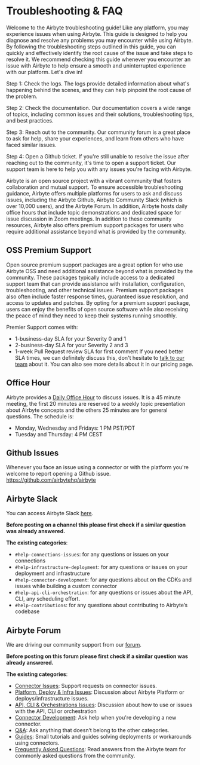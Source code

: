 # Troubleshooting & FAQ

Welcome to the Airbyte troubleshooting guide! Like any platform, you may experience issues when using Airbyte. This guide is designed to help you diagnose and resolve any problems you may encounter while using Airbyte. By following the troubleshooting steps outlined in this guide, you can quickly and effectively identify the root cause of the issue and take steps to resolve it. We recommend checking this guide whenever you encounter an issue with Airbyte to help ensure a smooth and uninterrupted experience with our platform. Let's dive in!

Step 1: Check the logs. The logs provide detailed information about what's happening behind the scenes, and they can help pinpoint the root cause of the problem.

Step 2: Check the documentation. Our documentation covers a wide range of topics, including common issues and their solutions, troubleshooting tips, and best practices.

Step 3: Reach out to the community. Our community forum is a great place to ask for help, share your experiences, and learn from others who have faced similar issues.

Step 4: Open a Github ticket. If you're still unable to resolve the issue after reaching out to the community, it's time to open a support ticket. Our support team is here to help you with any issues you're facing with Airbyte.

Airbyte is an open source project with a vibrant community that fosters collaboration and mutual support. To ensure accessible troubleshooting guidance, Airbyte offers multiple platforms for users to ask and discuss issues, including the Airbyte Github, Airbyte Community Slack (which is over 10,000 users), and the Airbyte Forum. In addition, Airbyte hosts daily office hours that include topic demonstrations and dedicated space for issue discussion in Zoom meetings. In addition to these community resources, Airbyte also offers premium support packages for users who require additional assistance beyond what is provided by the community. 

## OSS Premium Support
Open source premium support packages are a great option for who use Airbyte OSS and need additional assistance beyond what is provided by the community. These packages typically include access to a dedicated support team that can provide assistance with installation, configuration, troubleshooting, and other technical issues. Premium support packages also often include faster response times, guaranteed issue resolution, and access to updates and patches. By opting for a premium support package, users can enjoy the benefits of open source software while also receiving the peace of mind they need to keep their systems running smoothly. 

Premier Support comes with: 

* 1-business-day SLA for your Severity 0 and 1
* 2-business-day SLA for your Severity 2 and 3
* 1-week Pull Request review SLA for first comment
If you need better SLA times, we can definitely discuss this, don't hesitate to [talk to our team](https://airbyte.com/talk-to-sales) about it. You can also see more details about it in our pricing page.

## Office Hour
Airbyte provides a [Daily Office Hour](https://airbyte.com/weekly-office-hours) to discuss issues. 
It is a 45 minute meeting, the first 20 minutes are reserved to a weekly topic presentation about Airbyte concepts and the others 25 minutes are for general questions. The schedule is:
* Monday, Wednesday and Fridays: 1 PM PST/PDT 
* Tuesday and Thursday: 4 PM CEST


## Github Issues
Whenever you face an issue using a connector or with the platform you're welcome to report opening a Github issue. 
https://github.com/airbytehq/airbyte


## Airbyte Slack
You can access Airbyte Slack [here](https://slack.airbyte.com/).

**Before posting on a channel this please first check if a similar question was already answered.**

**The existing categories**:
* `#help-connections-issues`: for any questions or issues on your connections
* `#help-infrastructure-deployment`: for any questions or issues on your deployment and infrastructure
* `#help-connector-development`: for any questions about on the CDKs and issues while building a custom connector
* `#help-api-cli-orchestration`:  for any questions or issues about the API, CLI, any scheduling effort. 
* `#help-contributions`: for any questions about contributing to Airbyte’s codebase
 
## Airbyte Forum
We are driving our community support from our [forum](https://discuss.airbyte.io/).

**Before posting on this forum please first check if a similar question was already answered.**

**The existing categories**:
* [Connector Issues](https://discuss.airbyte.io/c/issues/11): Support requests on connector issues.
* [Platform, Deploy & Infra Issues](https://discuss.airbyte.io/c/deploy-infra-issues/24): Discussion about Airbyte Platform or deploys/infrastructure issues.
* [API, CLI & Orchestrations Issues](https://discuss.airbyte.io/c/api-cli-orchestration-issues/25): Discussion about how to use or issues with the API, CLI or orchestration
* [Connector Development](https://discuss.airbyte.io/c/connector-development/16): Ask help when you're developing a new connector.
* [Q&A](https://discuss.airbyte.io/c/faq/15): Ask anything that doesn’t belong to the other categories.
* [Guides](https://discuss.airbyte.io/c/guides/17): Small tutorials and guides solving deployments or workarounds using connectors.
* [Frequently Asked Questions](https://discuss.airbyte.io/c/read-answers-by-the-airbyte-team-to-commonly-asked-questions-from-our-community/22): Read answers from the Airbyte team for commonly asked questions from the community.